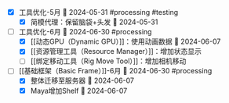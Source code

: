- [x] 工具优化-5月 📅 2024-05-31 #processing #testing
	- [x] 简模代理：保留脑袋+头发 📅 2024-05-31

- [ ] 工具优化-6月 📅 2024-06-30 #processing 
	- [x] [[动态GPU（Dynamic GPU）]]：使用动画数据 📅 2024-06-07
	- [x] [[资源管理工具（Resource Manager）]]：增加状态显示
	- [ ] [[绑定移动工具（Rig Move Tool）]]：增加相机移动

- [ ] [[基础框架（Basic Frame）]]-6月  📅 2024-06-30 #processing
	- [x] 整体迁移至服务器 📅 2024-06-07
	- [x] Maya增加Shelf 📅 2024-06-07
